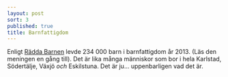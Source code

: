 ```yaml
---
layout: post
sort: 3
published: true
title: Barnfattigdom
---
```





Enligt [Rädda Barnen](https://www.raddabarnen.se/Documents/vad-vi-gor/Barnfattigdom/rb_barnfattigdom_2015_web_l.pdf "Barnfattigdom i Sverige") levde 234 000 barn i barnfattigdom år 2013. (Läs den meningen en gång till). Det är lika många människor som bor i hela Karlstad, Södertälje, Växjö _och_ Eskilstuna. Det är ju... uppenbarligen vad det är.
